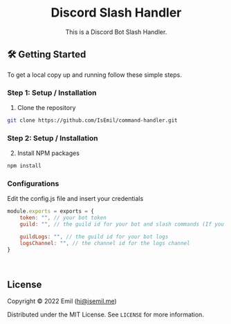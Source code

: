 <!-- Title -->
<h1 align="center">Discord Slash Handler</h1>
  <p align="center">
    This is a Discord Bot Slash Handler.
    <br />
</h1>

<!-- Getting Started -->

## 🛠 Getting Started

To get a local copy up and running follow these simple steps.
<br/>

<!-- Installation -->

### **Step 1:** Setup / Installation

1. Clone the repository

```sh
git clone https://github.com/IsEmil/command-handler.git
```

### **Step 2:** Setup / Installation

2. Install NPM packages

```sh
npm install
```

### Configurations

Edit the config.js file and insert your credentials

```js
module.exports = exports = {
    token: "", // your bot token
    guild: "", // the guild id for your bot and slash commands (If you want slash commands global leave this empty)

    guildLogs: "", // the guild id for your bot logs
    logsChannel: "", // the channel id for the logs channel
}
```

<br/>

<!-- License -->
## License

Copyright © 2022 Emil (hi@isemil.me)

Distributed under the MIT License. See `LICENSE` for more information.
